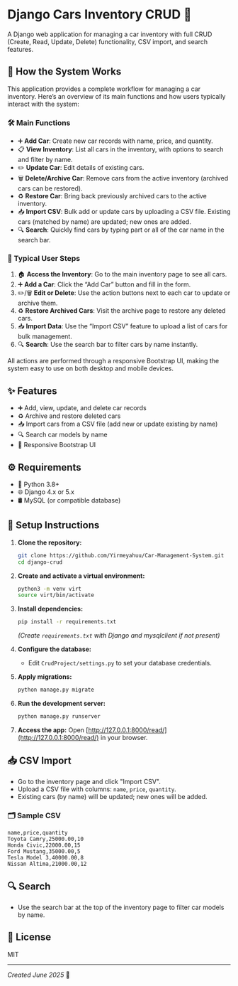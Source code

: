 # Django Cars Inventory CRUD 🚗

A Django web application for managing a car inventory with full CRUD (Create, Read, Update, Delete) functionality, CSV import, and search features.

## 🚦 How the System Works

This application provides a complete workflow for managing a car inventory. Here’s an overview of its main functions and how users typically interact with the system:

### 🛠️ Main Functions
- ➕ **Add Car**: Create new car records with name, price, and quantity.
- 📋 **View Inventory**: List all cars in the inventory, with options to search and filter by name.
- ✏️ **Update Car**: Edit details of existing cars.
- 🗑️ **Delete/Archive Car**: Remove cars from the active inventory (archived cars can be restored).
- ♻️ **Restore Car**: Bring back previously archived cars to the active inventory.
- 📥 **Import CSV**: Bulk add or update cars by uploading a CSV file. Existing cars (matched by name) are updated; new ones are added.
- 🔍 **Search**: Quickly find cars by typing part or all of the car name in the search bar.

### 📝 Typical User Steps
1. 🏠 **Access the Inventory**: Go to the main inventory page to see all cars.
2. ➕ **Add a Car**: Click the “Add Car” button and fill in the form.
3. ✏️/🗑️ **Edit or Delete**: Use the action buttons next to each car to update or archive them.
4. ♻️ **Restore Archived Cars**: Visit the archive page to restore any deleted cars.
5. 📥 **Import Data**: Use the “Import CSV” feature to upload a list of cars for bulk management.
6. 🔍 **Search**: Use the search bar to filter cars by name instantly.

All actions are performed through a responsive Bootstrap UI, making the system easy to use on both desktop and mobile devices.

## ✨ Features
- ➕ Add, view, update, and delete car records
- ♻️ Archive and restore deleted cars
- 📥 Import cars from a CSV file (add new or update existing by name)
- 🔍 Search car models by name
- 📱 Responsive Bootstrap UI

## ⚙️ Requirements
- 🐍 Python 3.8+
- 🌐 Django 4.x or 5.x
- 🛢️ MySQL (or compatible database)

## 🚀 Setup Instructions

1. **Clone the repository:**
   ```bash
   git clone https://github.com/Yirmeyahuu/Car-Management-System.git
   cd django-crud
   ```

2. **Create and activate a virtual environment:**
   ```bash
   python3 -m venv virt
   source virt/bin/activate
   ```

3. **Install dependencies:**
   ```bash
   pip install -r requirements.txt
   ```
   *(Create `requirements.txt` with Django and mysqlclient if not present)*

4. **Configure the database:**
   - Edit `CrudProject/settings.py` to set your database credentials.

5. **Apply migrations:**
   ```bash
   python manage.py migrate
   ```

6. **Run the development server:**
   ```bash
   python manage.py runserver
   ```

7. **Access the app:**
   Open [http://127.0.0.1:8000/read/](http://127.0.0.1:8000/read/) in your browser.

## 📥 CSV Import
- Go to the inventory page and click "Import CSV".
- Upload a CSV file with columns: `name`, `price`, `quantity`.
- Existing cars (by name) will be updated; new ones will be added.

### 🗂️ Sample CSV
```
name,price,quantity
Toyota Camry,25000.00,10
Honda Civic,22000.00,15
Ford Mustang,35000.00,5
Tesla Model 3,40000.00,8
Nissan Altima,21000.00,12
```

## 🔍 Search
- Use the search bar at the top of the inventory page to filter car models by name.

## 📝 License
MIT

---
*Created June 2025* 🚗
